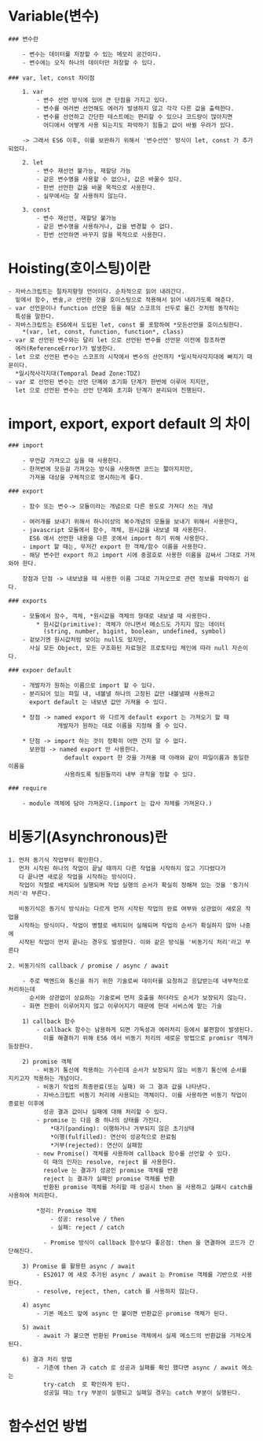 # Variable(변수)

    ### 변수란

        - 변수는 데이터를 저장할 수 있는 메모리 공간이다.
        - 변수에는 오직 하나의 데이터만 저장할 수 있다.

    ### var, let, const 차이점

        1. var
            - 변수 선언 방식에 있어 큰 단점을 가지고 있다.
            - 변수를 여러번 선언해도 에러가 발생하지 않고 각각 다른 값을 출력한다.
            - 변수를 선언하고 간단한 테스트에는 편리할 수 있으나 코드량이 많아지면 
              어디에서 어떻게 사용 되는지도 파악하기 힘들고 값이 바뀔 우려가 있다.
        
        -> 그래서 ES6 이후, 이를 보완하기 위해서 '변수선언' 방식이 let, const 가 추가 되었다.

        2. let
            - 변수 재선언 불가능, 재할당 가능
            - 같은 변수명을 사용할 수 없으나, 값은 바꿀수 있다.
            - 한번 선언한 값을 바꿀 목적으로 사용한다.
            - 실무에서는 잘 사용하지 않는다.
        
        3. const
            - 변수 재선언, 재할당 불가능
            - 같은 변수명을 사용하거나, 값을 변경할 수 없다.
            - 한번 선언하면 바꾸지 않을 목적으로 사용한다.

# Hoisting(호이스팅)이란 

    - 자바스크립트는 절차지향형 언어이다. 순차적으로 읽어 내려간다.
      밑에서 함수, 변술,ㄹ 선언한 것을 호이스팅으로 적용해서 읽어 내려가도록 해준다.
    - var 선언문이나 function 선언문 등을 해당 스코프의 선두로 옮긴 것처럼 동작하는 
      특성을 말한다.
    - 자바스크립트는 ES6에서 도입된 let, const 를 포함하여 *모든선언을 호이스팅한다.
        *(var, let, const, function, function*, class)
    - var 로 선언된 변수와는 달리 let 으로 선언된 변수를 선언문 이전에 참조하면 
      에러(ReferenceError)가 발생한다.
    - let 으로 선언된 변수는 스코프의 시작에서 변수의 선언까지 *일시적사각지대에 빠지기 때문이다.
      *일시적사각지대(Temporal Dead Zone:TDZ)
    - var 로 선언된 변수는 선언 단꼐와 초기화 단계가 한번에 이루어 지지만, 
      let 으로 선언된 변수는 선언 단계화 초기화 단계가 분리되어 진행된다.

# import, export, export default 의 차이  

    ### import
        
        - 무언갈 가져오고 싶을 때 사용한다.
        - 한꺼번에 모든걸 가져오는 방식을 사용하면 코드는 짧아지지만,
          가져올 대상을 구체적으로 명시하는게 좋다.
    
    ### export 

        - 함수 또는 변수-> 모듈이라는 개념으로 다른 용도로 가져다 쓰는 개념
        
        - 여러개를 보내기 위해서 하나이상의 복수개념의 모듈을 보내기 위해서 사용한다,
        - javascript 모듈에서 함수, 객체, 원시값을 내보낼 때 사용한다.
          ES6 에서 선언한 내용을 다른 곳에서 import 하기 위해 사용한다.
        - import 할 때는, 무저간 export 한 객체/함수 이름을 사용한다.
        - 해당 변수만 export 하고 import 시에 중괄호로 사용한 이름을 감싸서 그대로 가져와야 한다.

        장점과 단점 -> 내보냈을 때 사용한 이름 그대로 가져오므로 관련 정보를 파악하기 쉽다.
    
    ### exports

        - 모듈에서 함수, 객체, *원시값을 객체의 형태로 내보낼 때 사용한다.
            * 원시값(primitive): 객체가 아니면서 메소드도 가지지 않는 데이터
              (string, number, bigint, boolean, undefined, symbol)
        - 겉보기엔 원시값처럼 보이는 null도 있지만,
          사실 모든 Object, 모든 구조화된 자료형은 프로토타입 체인에 따라 null 자손이다.
    
    ### expoer default

        - 개발자가 원하는 이름으로 import 할 수 있다.
        - 분리되어 있는 파일 내, 내볼낼 하나의 고정된 값만 내볼낼때 사용하고 
          export default 는 내보낸 값만 가져올 수 있다.

        * 장점 -> named export 와 다르게 default export 는 가져오기 할 때 
                  개발자가 원하는 대로 이름을 지정해 줄 수 있다.
        
        * 단점 -> import 하는 것이 정확히 어떤 건지 알 수 없다.
          보완점 -> named export 만 사용한다.
                    default export 한 것을 가져올 때 아래와 같이 파일이름과 동일한 이름을 
                    사용하도록 팀원들끼리 내부 규칙을 정할 수 있다.

    ### require 

        - module 객체에 담아 가져온다.(import 는 갑사 자체를 가져온다.)

# 비동기(Asynchronous)란     

    1. 먼저 동기식 작업부터 확인한다.
       먼저 시작된 하나의 작업이 끝날 때까지 다른 작업을 시작하지 않고 기다렸다가 
       다 끝나면 새로운 작업을 시작하는 방식이다.
       작업이 직렬로 배치되어 실행되며 작업 실행의 순서가 확실히 정해져 있는 것을 '동기식 처리'라 부른다.
    
       비동기식은 동기식 방식솨는 다르게 먼저 시작된 작업의 완료 여부와 상관없이 새로운 작업을
       시작하는 방식이다. 작업이 병렬로 배치되어 실해되며 작업의 순서가 확실하지 않아 나중에
       시작된 작업이 먼저 끝나는 경우도 발생한다. 이와 같은 방식을 '비동기식 처리'라고 부른다

    2. 비동기식의 callback / promise / async / await

        - 주로 백엔드와 통신을 하기 위한 기술로써 데이터를 요청하고 응답받는데 내부적으로 처리하는데 
          순서와 상관없이 상요하는 기술로써 먼저 호출을 하더라도 순서가 보장되지 않는다.
        - 화면 전환이 이루어지지 않고 이루어지기 때문에 현대 서비스에 맡는 기술

        1) callback 함수
            - callback 함수는 남용하게 되면 가독성과 에러처리 등에서 불편함이 발생된다.
              이를 해결하기 위해 ES6 에서 비동기 처리의 새로운 방법으로 promisr 객체가 등장한다.
        
        2) promise 객체
            - 비동기 통신에 적용하는 기수린데 순서가 보장되지 않는 비동기 통신에 순서를 지키고자 적용하는 개념이다.
            - 비동기 작업의 최종완료(또는 실패) 와 그 결과 값을 나타낸다.
            - 자바스크립트 비동기 처리에 사용되는 객체이다. 이를 사용하면 비동기 작업이 종료된 이후에
              성공 결과 값이나 실패에 대해 처리할 수 있다.
            - promise 는 다음 중 하나의 상태를 가진다.
                *대기(panding): 이행하거나 거부되지 않은 초기상태
                *이행(fulfilled): 연산이 성공적으로 완료됨
                *거부(rejected): 연산이 실패함
            - new Promise() 객체를 사용하여 callback 함수를 선언할 수 있다.
              이 때의 인자는 resolve, reject 를 사용한다.
              resolve 는 결과가 성공인 promise 객체를 반환
              reject 는 결과가 실패인 promise 객체를 반환
              반환된 promise 객체를 처리할 때 성공시 then 을 사용하고 실패시 catch를 사용하여 처리한다.

            *정리: Promise 객체 
                - 성공: resolve / then
                - 실패: reject / catch

              - Promise 방식이 callback 함수보다 좋은점: then 을 연결하여 코드가 간단해진다.

        3) Promise 를 활용한 async / await
            - ES2017 에 새로 추가된 async / await 는 Promise 객체를 기반으로 사용한다.
            - resolve, reject, then, catch 를 사용하지 않는다.

        4) async 
            - 기본 메소드 앞에 async 만 붙이면 반환값은 promise 객체가 된다.

        5) await
            - await 가 붙으면 반환된 Promise 객체에서 실제 메소드의 반환값을 가져오게 된다.

        6) 결과 처리 방법
            - 기존에 then 과 catch 로 성공과 실패를 확인 했다면 async / await 에소는 
              try-catch  로 확인하게 된다.
              성공일 때는 try 부분이 실행되고 실패일 경우는 catch 부분이 실행된다.

# 함수선언 방법
     
